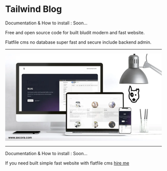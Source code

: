 # Tailwind Blog

Documentation & How to install : Soon...

Free and open source code for built bludit modern and fast website.

Flatfile cms no database super fast and secure include backend admin.

--------


![Free download modern cms](blug.webp)


--------

Documentation & How to install : Soon...

If you need built simple fast website with flatfile cms [hire me](https://www.fiverr.com/creativitas/design-your-website-with-phyton-django)